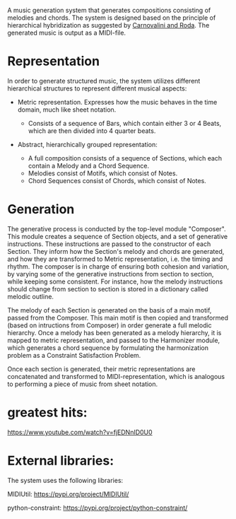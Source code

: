 A music generation system that generates compositions consisting of melodies and chords. The system is designed based on the principle of hierarchical hybridization 
 as suggested by [Carnovalini and Roda](https://www.researchgate.net/publication/340411945_Computational_Creativity_and_Music_Generation_Systems_An_Introduction_to_the_State_of_the_Art). The generated music is output as a MIDI-file. 

# Representation

In order to generate structured music, the system utilizes different hierarchical structures to represent different musical aspects: 

* Metric representation. Expresses how the music behaves in the time domain, much like sheet notation. 
    - Consists of a sequence of Bars, which contain either 3 or 4 Beats, which are then divided into 4 quarter beats.
    
* Abstract, hierarchically grouped representation:
    - A full composition consists of a sequence of Sections, which each contain a Melody and a Chord Sequence.
    - Melodies consist of Motifs, which consist of Notes. 
    - Chord Sequences consist of Chords, which consist of Notes.

# Generation
The generative process is conducted by the top-level module "Composer". This module creates a sequence of Section objects, and a set of generative instructions. These instructions are passed to the constructor of each Section. They inform how the Section's melody and chords are generated, and how they are transformed to Metric representation, i.e. the timing and rhythm. The composer is in charge of ensuring both cohesion and variation, by varying some of the generative instructions from section to section, while keeping some consistent. For instance, how the melody instructions should change from section to section is stored in a dictionary called melodic outline. 

The melody of each Section is generated on the basis of a main motif, passed from the Composer. This main motif is then copied and transformed (based on intructions from Composer) in order generate a full melodic hierarchy. Once a melody has been generated as a melody hierarchy, it is mapped to metric representation, and passed to the Harmonizer module, which generates a chord sequence by formulating the harmonization problem as a Constraint Satisfaction Problem. 

Once each section is generated, their metric representations are concatenated and transformed to MIDI-representation, which is analogous to performing a piece of music from sheet notation.

# greatest hits:

https://www.youtube.com/watch?v=fjEDNnID0U0

# External libraries:

The system uses the following libraries:

MIDIUtil: https://pypi.org/project/MIDIUtil/

python-constraint: https://pypi.org/project/python-constraint/
